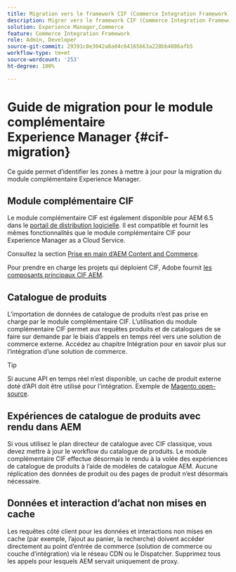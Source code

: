 ```yaml
---
title: Migration vers le framework CIF (Commerce Integration Framework) AEM
description: Migrer vers le framework CIF (Commerce Integration Framework) d’AEM à partir d’une ancienne version.
solution: Experience Manager,Commerce
feature: Commerce Integration Framework
role: Admin, Developer
source-git-commit: 29391c8e3042a8a04c64165663a228bb4886afb5
workflow-type: tm+mt
source-wordcount: '253'
ht-degree: 100%

---
```


# Guide de migration pour le module complémentaire Experience Manager {#cif-migration}

Ce guide permet d’identifier les zones à mettre à jour pour la migration du module complémentaire Experience Manager.

## Module complémentaire CIF

Le module complémentaire CIF est également disponible pour AEM 6.5 dans le [portail de distribution logicielle](https://experience.adobe.com/#/downloads/content/software-distribution/en/aem.html). Il est compatible et fournit les mêmes fonctionnalités que le module complémentaire CIF pour Experience Manager as a Cloud Service.

Consultez la section [Prise en main d’AEM Content and Commerce](getting-started.md).

Pour prendre en charge les projets qui déploient CIF, Adobe fournit [les composants principaux CIF AEM](https://github.com/adobe/aem-core-cif-components).

## Catalogue de produits

L’importation de données de catalogue de produits n’est pas prise en charge par le module complémentaire CIF. L’utilisation du module complémentaire CIF permet aux requêtes produits et de catalogues de se faire sur demande par le biais d’appels en temps réel vers une solution de commerce externe. Accédez au chapitre Intégration pour en savoir plus sur l’intégration d’une solution de commerce.

>[!TIP]
>
>Si aucune API en temps réel n’est disponible, un cache de produit externe doté d’API doit être utilisé pour l’intégration. Exemple de [Magento open-source](https://business.adobe.com/fr/products/magento/open-source.html).

## Expériences de catalogue de produits avec rendu dans AEM

Si vous utilisez le plan directeur de catalogue avec CIF classique, vous devez mettre à jour le workflow du catalogue de produits. Le module complémentaire CIF effectue désormais le rendu à la volée des expériences de catalogue de produits à l’aide de modèles de catalogue AEM. Aucune réplication des données de produit ou des pages de produit n’est désormais nécessaire.

## Données et interaction d’achat non mises en cache

Les requêtes côté client pour les données et interactions non mises en cache (par exemple, l’ajout au panier, la recherche) doivent accéder directement au point d’entrée de commerce (solution de commerce ou couche d’intégration) via le réseau CDN ou le Dispatcher. Supprimez tous les appels pour lesquels AEM servait uniquement de proxy.
